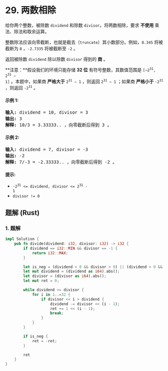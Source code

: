 # 29. 两数相除
给你两个整数，被除数 `dividend` 和除数 `divisor`。将两数相除，要求 **不使用** 乘法、除法和取余运算。

整数除法应该向零截断，也就是截去（`truncate`）其小数部分。例如，`8.345` 将被截断为 `8` ，`-2.7335` 将被截断至 `-2` 。

返回被除数 `dividend` 除以除数 `divisor` 得到的 **商** 。

**注意：**假设我们的环境只能存储 **32 位** 有符号整数，其数值范围是 <code>[−2<sup>31</sup>,  2<sup>31</sup> − 1]</code> 。本题中，如果商 **严格大于** <code>2<sup>31</sup> − 1</code> ，则返回 <code>2<sup>31</sup> − 1</code> ；如果商 **严格小于** <code>-2<sup>31</sup></code> ，则返回 <code>-2<sup>31</sup></code> 。

#### 示例 1:
<pre>
<strong>输入:</strong> dividend = 10, divisor = 3
<strong>输出:</strong> 3
<strong>解释:</strong> 10/3 = 3.33333.. ，向零截断后得到 3 。
</pre>

#### 示例 2:
<pre>
<strong>输入:</strong> dividend = 7, divisor = -3
<strong>输出:</strong> -2
<strong>解释:</strong> 7/-3 = -2.33333.. ，向零截断后得到 -2 。
</pre>

#### 提示:
* <code>-2<sup>31</sup> <= dividend, divisor <= 2<sup>31</sup> - 1</code>
* `divisor != 0`

## 题解 (Rust)

### 1. 题解
```Rust
impl Solution {
    pub fn divide(dividend: i32, divisor: i32) -> i32 {
        if dividend == i32::MIN && divisor == -1 {
            return i32::MAX;
        }

        let is_neg = (dividend < 0 && divisor > 0) || (dividend > 0 && divisor < 0);
        let mut dividend = (dividend as i64).abs();
        let divisor = (divisor as i64).abs();
        let mut ret = 0;

        while dividend >= divisor {
            for i in 1..=32 {
                if divisor << i > dividend {
                    dividend -= divisor << (i - 1);
                    ret += 1 << (i - 1);
                    break;
                }
            }
        }

        if is_neg {
            ret = -ret;
        }

        ret
    }
}
```
